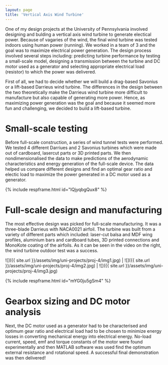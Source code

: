 ```yaml
---
layout: page
title: 'Vertical Axis Wind Turbine'
---
```


One of my design projects at the University of Pennsylvania involved designing and bulding a vertical axis wind turbine to generate electical power. Because of vagaries of the wind, the final wind turbine was tested indoors using human power (running). We worked in a team of 3 and the goal was to maximize electrical power generation. The design process involved several steps including: predicting turbine performance by testing  a small-scale model, designing a transmission between the turbine and DC motor used as a generator and selecting appropriate electrical load (resistor) to which the power was delivered.

First of all, we had to decide whether we will build a drag-based Savonius or a lift-based Darrieus wind turbine. The differences in the design between the two theoretically make the Darrieus wind turbine more difficult to manufacture but also capable of generating more power. Hence, as maximizing power generation was the goal and because it seemed more fun and challenging, we decided to build a lift-based turbine.

# Small-scale testing
Before full-scale construction, a series of wind tunnel tests were performed. We tested 4 different Darriues and 2 Savonius turbines which were made out of cardboard, lasercut parts or 3D printed parts. We then nondimensionalised the data to make predictions of the aerodynamic characteristics and energy generation of the full-scale device. The data helped us compare different designs and find an optimal gear ratio and electic load to maximize the power generated in a DC motor used as a generator.

{% include respframe.html id="lQjyqbgQux8" %}

# Full-scale design and manufacturing
The most effective design was picked for full-scale manufacturing. It was a three-blade Darrieus with NACA0021 airfoil. The turbine was built from a variety of different parts which included: laser-cut balsa and MDF wing profiles, aluminium bars and cardboard tubes, 3D printed connections and MonoKote coating of the airfoils. As it can be seen in the video on the right, the wind turbine outdoor test was a success.

![]({{ site.url }}/assets/img/uni-projects/proj-4/img1.jpg)  |  ![]({{ site.url }}/assets/img/uni-projects/proj-4/img2.jpg) | ![]({{ site.url }}/assets/img/uni-projects/proj-4/img3.jpg)  
 
{% include respframe.html id="mYG0ju5gSm4" %}

# Gearbox sizing and DC motor analysis
Next, the DC motor used as a generator had to be characterised and optimum gear ratio and electrical load had to be chosen to minimize energy losses in converting mechanical energy into electrical energy. No-load current, speed, emf and torque constants of the motor were found experimentally and then MATLAB software was used find the optimum external resistance and rotational speed. A successful final demonstration was then delivered!